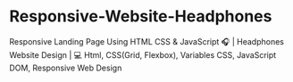 # Responsive-Website-Headphones
Responsive Landing Page Using HTML CSS &amp; JavaScript 🎧 | Headphones Website Design |  💻 Html, CSS(Grid, Flexbox), Variables CSS, JavaScript DOM, Responsive Web Design
